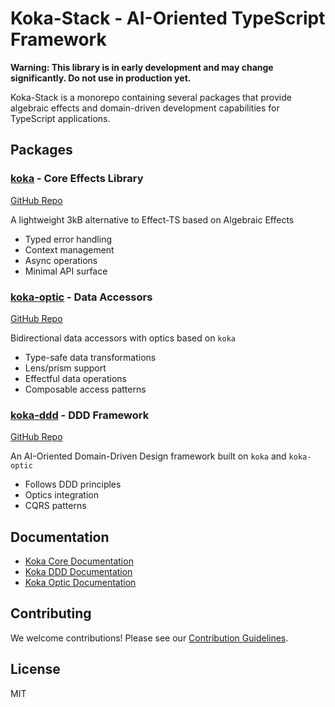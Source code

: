 # Koka-Stack - AI-Oriented TypeScript Framework

**Warning: This library is in early development and may change significantly. Do not use in production yet.**

Koka-Stack is a monorepo containing several packages that provide algebraic effects and domain-driven development capabilities for TypeScript applications.

## Packages

### [koka](packages/koka/) - Core Effects Library

[GitHub Repo](https://github.com/koka-ts/koka)

A lightweight 3kB alternative to Effect-TS based on Algebraic Effects

-   Typed error handling
-   Context management
-   Async operations
-   Minimal API surface

### [koka-optic](packages/koka-optic) - Data Accessors

[GitHub Repo](https://github.com/koka-ts/koka-optic)

Bidirectional data accessors with optics based on `koka`

-   Type-safe data transformations
-   Lens/prism support
-   Effectful data operations
-   Composable access patterns

### [koka-ddd](packages/koka-ddd/) - DDD Framework

[GitHub Repo](https://github.com/koka-ts/koka-ddd)

An AI-Oriented Domain-Driven Design framework built on `koka` and `koka-optic`

-   Follows DDD principles
-   Optics integration
-   CQRS patterns

## Documentation

-   [Koka Core Documentation](packages/koka/README.md)
-   [Koka DDD Documentation](packages/koka-ddd/README.md)
-   [Koka Optic Documentation](packages/koka-optic/README.md)

## Contributing

We welcome contributions! Please see our [Contribution Guidelines](CONTRIBUTING.md).

## License

MIT
